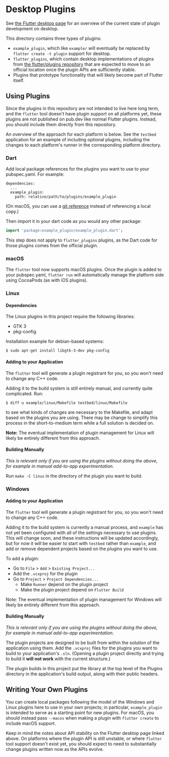# Desktop Plugins

See [the Flutter desktop
page](https://github.com/flutter/flutter/wiki/Desktop-shells#plugins)
for an overview of the current state of plugin development on desktop.

This directory contains three types of plugins:
* `example_plugin`, which like `example/` will eventually be replaced by
  `flutter create -t plugin` support for desktop.
* `flutter_plugins`, which contain desktop implementations of plugins
  from [the flutter/plugins repository](https://github.com/flutter/plugins)
  that are expected to move to an official location once the plugin APIs are
  sufficiently stable.
* Plugins that prototype functionality that will likely become part of
  Flutter itself.

## Using Plugins

Since the plugins in this repository are not intended to live here long term,
and the `flutter` tool doesn't have plugin support on all platforms yet, these
plugins are not published on pub.dev like normal Flutter plugins. Instead, you
should include them directly from this repository.

An overview of the approach for each platform is below. See the `testbed`
application for an example of including optional plugins, including the changes
to each platform's runner in the corresponding platform directory.

### Dart

Add local package references for the plugins you want to use to your
pubspec.yaml. For example:

```
dependencies:
  ...
  example_plugin:
    path: relative/path/to/plugins/example_plugin
```

(On macOS, you can use a [git
reference](https://dart.dev/tools/pub/dependencies#git-packages)
instead of referencing a local copy.)

Then import it in your dart code as you would any other package:
```dart
import 'package:example_plugin/example_plugin.dart';
```

This step does not apply to `flutter_plugins` plugins, as the
Dart code for those plugins comes from the official plugin.

### macOS

The `flutter` tool now supports macOS plugins. Once the plugin is added to
your pubspec.yaml, `flutter run` will automatically manage the platform side
using CocoaPods (as with iOS plugins).

### Linux

#### Dependencies

The Linux plugins in this project require the following libraries:

* GTK 3
* pkg-config

Installation example for debian-based systems:

```
$ sudo apt-get install libgtk-3-dev pkg-config
```

#### Adding to your Application

The `flutter` tool will generate a plugin registrant for you, so you
won't need to change any C++ code.

Adding it to the build system is still entirely manual, and currently
quite complicated. Run:
```
$ diff u example/linux/Makefile testbed/linux/Makefile
```
to see what kinds of changes are necessary to the Makefile, and adapt based
on the plugins you are using. There may be change to simplify this process
in the short-to-medium term while a full solution is decided on.

**Note:** The eventual implementation of plugin management for Linux will
likely be entirely different from this approach.

#### Building Manually

*This is relevant only if you are using the plugins without doing the above,
for example in manual add-to-app experimentation.*

Run `make -C linux` in the directory of the plugin you want to build.

### Windows

#### Adding to your Application

The `flutter` tool will generate a plugin registrant for you, so you
won't need to change any C++ code.

Adding it to the build system is currently a manual process, and `example`
has not yet been configured with all of the settings necessary to use plugins.
This will change soon, and these instructions will be updated
accordingly, but for now it will be easier to start with `testbed` rather than
`example`, and add or remove dependent projects based on the plugins you want
to use.

To add a plugin:
- Go to `File` > `Add` > `Existing Project...`
- Add the `.vcxproj` for the plugin
- Go to `Project` > `Project Dependencies...`
  - Make `Runner` depend on the plugin project
  - Make the plugin project depend on `Flutter Build`

Note: The eventual implementation of plugin management for Windows will likely
be entirely different from this approach.

#### Building Manually

*This is relevant only if you are using the plugins without doing the above,
for example in manual add-to-app experimentation.*

The plugin projects are designed to be built from within the solution of
the application using them. Add the `.vcxproj` files for the plugins you want
to build to your application's `.sln`. (Opening a plugin project directly
and trying to build it **will not work** with the current structure.)

The plugin builds in this project put the library at the top level of the
Plugins directory in the application's build output, along with their public
headers.

## Writing Your Own Plugins

You can create local packages following the model of the Windows and Linux
plugins here to use in your own projects; in particular, `example_plugin`
is intended to serve as a starting point for new plugins. For macOS,
you should instead pass `--macos` when making a plugin with
`flutter create` to include macOS support.

Keep in mind the notes about API stability on the Flutter desktop page
linked above. On platforms where the plugin API is still unstable, or
where `flutter` tool support doesn't exist yet, you should expect to
need to substantially change plugins written now as the APIs evolve.
